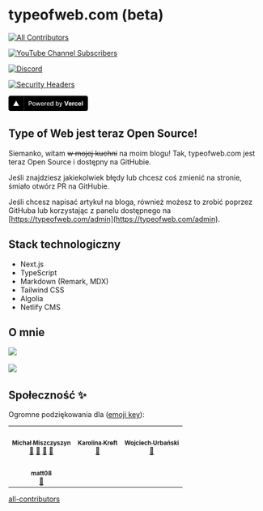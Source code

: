 # typeofweb.com (beta)

<!-- ALL-CONTRIBUTORS-BADGE:START - Do not remove or modify this section -->
[![All Contributors](https://img.shields.io/badge/all_contributors-4-orange.svg?style=flat-square)](#contributors-)
<!-- ALL-CONTRIBUTORS-BADGE:END -->

[![YouTube Channel Subscribers](https://img.shields.io/youtube/channel/subscribers/UCR4qSQa8JFh6zeR5Idvnewg?label=YouTube&style=social)](https://youtube.com/c/typeofweb)

[![Discord](https://img.shields.io/discord/440163731704643589?color=5CB784&label=Discord&logo=discord&logoColor=white)](https://discord.typeofweb.com)

[![Security Headers](https://img.shields.io/security-headers?url=https%3A%2F%2Fv2.typeofweb.com)](https://securityheaders.com/?q=https%3A%2F%2Fv2.typeofweb.com)

<a href="https://vercel.com?utm_source=typeofweb&utm_campaign=oss"><img src="public/powered-by-vercel.svg" height="30" alt="Powered by Vercel"/></a>

## Type of Web jest teraz Open Source!

Siemanko, witam ~~w mojej kuchni~~ na moim blogu! Tak, typeofweb.com jest teraz Open Source i dostępny na GitHubie.

Jeśli znajdziesz jakiekolwiek błędy lub chcesz coś zmienić na stronie, śmiało otwórz PR na GitHubie.

Jeśli chcesz napisać artykuł na bloga, również możesz to zrobić poprzez GitHuba lub korzystając z panelu dostępnego na [https://typeofweb.com/admin](https://typeofweb.com/admin).

## Stack technologiczny

- Next.js
- TypeScript
- Markdown (Remark, MDX)
- Tailwind CSS
- Algolia
- Netlify CMS

## O mnie

![](https://github-readme-stats.vercel.app/api?username=mmiszy&show_icons=true&count_private=true&title_color=5CB784&text_color=222222&icon_color=341BDB&border_color=5CB784&bg_color=FAFAFA&locale=pl&border_radius=8)

![](https://suchary-romana.vercel.app/api)

## Społeczność ✨

Ogromne podziękowania dla ([emoji key](https://allcontributors.org/docs/en/emoji-key)):

<!-- ALL-CONTRIBUTORS-LIST:START - Do not remove or modify this section -->
<!-- prettier-ignore-start -->
<!-- markdownlint-disable -->
<table>
  <tr>
    <td align="center"><a href="https://typeofweb.com/"><img src="https://avatars.githubusercontent.com/u/1338731?v=4?s=60" width="60px;" alt=""/><br /><sub><b>Michał Miszczyszyn</b></sub></a><br /><a href="#blog-mmiszy" title="Blogposts">📝</a> <a href="#business-mmiszy" title="Business development">💼</a> <a href="#design-mmiszy" title="Design">🎨</a> <a href="#maintenance-mmiszy" title="Maintenance">🚧</a></td>
    <td align="center"><a href="https://github.com/stefanova"><img src="https://avatars.githubusercontent.com/u/15745134?v=4?s=60" width="60px;" alt=""/><br /><sub><b>Karolina Kreft</b></sub></a><br /><a href="#blog-stefanova" title="Blogposts">📝</a></td>
    <td align="center"><a href="https://github.com/wojtiku"><img src="https://avatars.githubusercontent.com/u/650828?v=4?s=60" width="60px;" alt=""/><br /><sub><b>Wojciech Urbański</b></sub></a><br /><a href="#blog-wojtiku" title="Blogposts">📝</a></td>
  </tr>
  <tr>
    <td align="center"><a href="https://github.com/matt08"><img src="https://avatars.githubusercontent.com/u/19648926?v=4?s=60" width="60px;" alt=""/><br /><sub><b>matt08</b></sub></a><br /><a href="#blog-matt08" title="Blogposts">📝</a></td>
  </tr>
</table>

<!-- markdownlint-restore -->
<!-- prettier-ignore-end -->

<!-- ALL-CONTRIBUTORS-LIST:END -->

[all-contributors](https://github.com/all-contributors/all-contributors)
